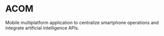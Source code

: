# ACOM
Mobile multiplatform application to centralize smartphone operations and integrate artificial intelligence APIs.
